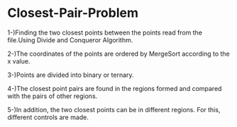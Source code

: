 # Closest-Pair-Problem

1-)Finding the two closest points between the points read from the file.Using Divide and Conqueror Algorithm.

2-)The coordinates of the points are ordered by MergeSort according to the x value.

3-)Points are divided into binary or ternary.

4-)The closest point pairs are found in the regions formed and compared with the pairs of other regions.

5-)In addition, the two closest points can be in different regions. For this, different controls are made.
